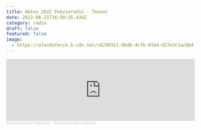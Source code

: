 ```yaml
---
title: Watou 2022 Poëzieradio - Teaser
date: 2022-06-21T16:50:55.434Z
category: radio
draft: false
featured: false
image:
  - https://alexdeforce.b-cdn.net/c6299311-0bdb-4cfb-81b4-d27e3c1acbb4.jpg
---
```

<iframe width="100%" height="166" scrolling="no" frameborder="no" allow="autoplay" src="https://w.soundcloud.com/player/?url=https%3A//api.soundcloud.com/tracks/1287983911&color=%23ff5500&auto_play=false&hide_related=false&show_comments=true&show_user=true&show_reposts=false&show_teaser=true"></iframe><div style="font-size: 10px; color: #cccccc;line-break: anywhere;word-break: normal;overflow: hidden;  text-overflow: ellipsis; font-family: Interstate,Lucida Grande,Lucida Sans Unicode,Lucida Sans,Garuda,Verdana,Tahoma,sans-serif;font-weight: 100;"><a href="https://soundcloud.com/kunstacademie-poperinge" title="Kunstacademie Poperinge" target="_blank" style="color: #cccccc; text-decoration: none;">Kunstacademie Poperinge</a> · <a href="https://soundcloud.com/kunstacademie-poperinge/poezieradio-alex-deforce" title="Poëzieradio Alex Deforce" target="_blank" style="color: #cccccc; text-decoration: none;">Poëzieradio Alex Deforce</a></div>